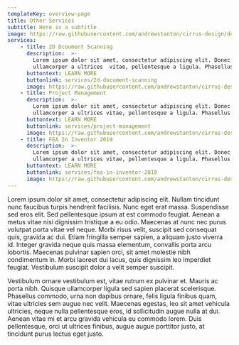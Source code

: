 ```yaml
---
templateKey: overview-page
title: Other Services
subtitle: Here is a subtitle
image: https://raw.githubusercontent.com/andrewstanton/cirrus-design/develop/static/img/scanning.jpg
services:
    - title: 2D Dcoument Scanning
      description:  >-
        Lorem ipsum dolor sit amet, consectetur adipiscing elit. Donec nunc urna,
        ullamcorper a ultrices  vitae, pellentesque a ligula. Phasellus eros felis
      buttontext: LEARN MORE
      buttonlink: services/2d-document-scanning
      image: https://raw.githubusercontent.com/andrewstanton/cirrus-design/develop/static/img/3d-scanning-floor-ceiling.jpg
    - title: Project Management
      description:  >-
        Lorem ipsum dolor sit amet, consectetur adipiscing elit. Donec nunc urna,
        ullamcorper a ultrices vitae, pellentesque a ligula. Phasellus eros felis
      buttontext: LEARN MORE
      buttonlink: services/project-management
      image: https://raw.githubusercontent.com/andrewstanton/cirrus-design/develop/static/img/3d-scanning-floor-ceiling.jpg
    - title: FEA In Inventor 2019
      description:  >-
        Lorem ipsum dolor sit amet, consectetur adipiscing elit. Donec nunc urna,
        ullamcorper a ultrices vitae, pellentesque a ligula. Phasellus eros felis 
      buttontext: LEARN MORE
      buttonlink: services/fea-in-inventor-2019
      image: https://raw.githubusercontent.com/andrewstanton/cirrus-design/develop/static/img/3d-scanning-floor-ceiling.jpg
---
```

Lorem ipsum dolor sit amet, consectetur adipiscing elit. Nullam tincidunt nunc faucibus turpis hendrerit facilisis. Nunc eget erat massa. Suspendisse sed eros elit. Sed pellentesque ipsum at est commodo feugiat. Aenean a metus vitae nisi dignissim tristique a eu odio. Maecenas at nunc nec purus volutpat porta vitae vel neque. Morbi risus velit, suscipit sed consequat quis, gravida ac dui. Etiam fringilla semper sapien, a aliquam justo viverra id. Integer gravida neque quis massa elementum, convallis porta arcu lobortis. Maecenas pulvinar sapien orci, sit amet molestie nibh condimentum in. Morbi laoreet dui lacus, quis dignissim leo imperdiet feugiat. Vestibulum suscipit dolor a velit semper suscipit.

Vestibulum ornare vestibulum est, vitae rutrum ex pulvinar et. Mauris ac porta nibh. Quisque ullamcorper ligula sed sapien placerat scelerisque. Phasellus commodo, urna non dapibus ornare, felis ligula finibus quam, vitae ultricies sem augue nec velit. Maecenas egestas, leo sit amet vehicula ultricies, neque nulla pellentesque eros, id sollicitudin augue nulla at dui. Aenean vitae mi et arcu gravida vehicula eu commodo lorem. Duis pellentesque, orci ut ultrices finibus, augue augue porttitor justo, at tincidunt purus lectus eget justo.